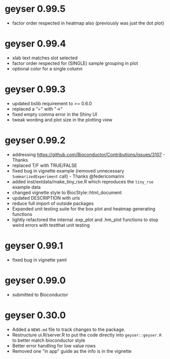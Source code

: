# geyser 0.99.5

* factor order respected in heatmap also (previously was just the dot plot)

# geyser 0.99.4

* xlab text matches slot selected
* factor order respected for (SINGLE) sample grouping in plot
* optional color for a single column 

# geyser 0.99.3

* updated bslib requirement to >= 0.6.0
* replaced a "=" with "->"
* fixed empty comma error in the Shiny UI
* tweak wording and plot size in the plotting view

# geyser 0.99.2

* addressing https://github.com/Bioconductor/Contributions/issues/3107 - Thanks 
* replaced T/F with TRUE/FALSE
* fixed bug in vignette example (removed unnecessary `SummarizedExperiment` call) - Thanks @federicomarini
* added inst/extdata/make_tiny_rse.R which reproduces the `tiny_rse` example data
* changed vignette style to BiocStyle::html_document  
* updated DESCRIPTION with urls
* reduce full import of outside packages
* Expanded unit testing suite for the box plot and heatmap generating functions
* lightly refactored the internal .exp_plot and .hm_plot functions to stop weird errors with testthat unit testing

# geyser 0.99.1

* fixed bug in vignette yaml

# geyser 0.99.0

* submitted to Bioconductor

# geyser 0.30.0

* Added a `NEWS.md` file to track changes to the package.
* Restructure ui.R/server.R to put the code directly into `geyser::geyser.R` to 
better match bioconductor style
* Better error handling for low value rows
* Removed one "in app" guide as the info is in the vignette 
